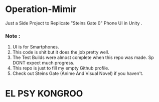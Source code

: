 # Operation-Mimir
Just a Side Project to Replicate "Steins Gate 0" Phone UI in Unity .
### Note : 
1. UI is for Smartphones.
2. This code is shit but it does the job pretty well.
3. The Test Builds were almost complete when this repo was made. Sp DONT expect much progress.
4. This repo is just to fill my empty Github profile.
5. Check out Steins Gate (Anime And Visual Novel) if you haven't.

# EL PSY KONGROO
